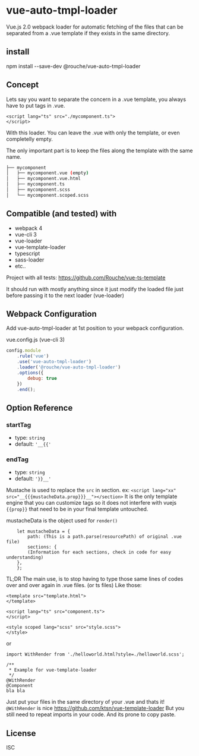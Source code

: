# vue-auto-tmpl-loader

Vue.js 2.0 webpack loader for automatic fetching of the files that can be separated from a .vue template if they exists in the same directory.

## install

npm install --save-dev @rouche/vue-auto-tmpl-loader

## Concept

Lets say you want to separate the concern in a .vue template, you always have to put tags in .vue.
```
<script lang="ts" src="./mycomponent.ts">
</script>
```

With this loader. You can leave the .vue with only the template, or even completelly empty.

The only important part is to keep the files along the template with the same name.

```bash
├── mycomponent
│   ├── mycomponent.vue (empty)
│   ├── mycomponent.vue.html
│   ├── mycomponent.ts
│   ├── mycomponent.scss
│   └── mycomponent.scoped.scss
```

## Compatible (and tested) with

- webpack 4
- vue-cli 3
- vue-loader
- vue-template-loader
- typescript
- sass-loader
- etc..

Project with all tests: https://github.com/Rouche/vue-ts-template

It should run with mostly anything since it just modify the loaded file just before passing it to the next loader (vue-loader)

## Webpack Configuration

Add vue-auto-tmpl-loader at 1st position to your webpack configuration.

vue.config.js (vue-cli 3)
```js
config.module
	.rule('vue')
	.use('vue-auto-tmpl-loader')
	.loader('@rouche/vue-auto-tmpl-loader')
	.options({
		debug: true
	})
	.end();
```

## Option Reference

### startTag

- type: `string`
- default: `'__{{'`

### endTag

- type: `string`
- default: `'}}__'`

Mustache is used to replace the `src` in section. ex: `<script lang="xx" src="__{{{mustacheData.prop}}}__"></section>`
It is the only template engine that you can customize tags so it does not interfere with vuejs `{{prop}}` that need to be in your final template untouched.

mustacheData is the object used for `render()`
```
    let mustacheData = {
        path: (This is a path.parse(resourcePath) of original .vue file)
        sections: {
		(Information for each sections, check in code for easy understanding)
	}, 
    };
```

TL;DR
The main use, is to stop having to type those same lines of codes over and over again in .vue files. (or ts files) Like those:
```
<template src="template.html">
</template>

<script lang="ts" src="component.ts">
</script>

<style scoped lang="scss" src="style.scss">
</style>
```
or
```
import WithRender from './helloworld.html?style=./helloworld.scss';

/**
 * Example for vue-template-loader
 */
@WithRender
@Component
bla bla
```

Just put your files in the same directory of your .vue and thats it!
`@WithRender` is nice https://github.com/ktsn/vue-template-loader
But you still need to repeat imports in your code. And its prone to copy paste.

## License

ISC
